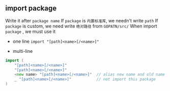 ##  import package
Write it after `package name` 
If `package` is `内置标准库`, we needn't write `path` 
If `package` is custom, we need write `绝对路径` from `GOPATN/src/` 
When import `package` , we must use it

* one line
`import "[path]<name>[/<name>]"` 

* multi-line
```go
import (
	"[path]<name>[/<name>]"
	"[path]<name>[/<name>]"
	<new name> "[path]<name>[/<name>]"	// alias new name and old name can't be use 
	_ "[path]<name>[/<name>]"			// not import this package
)
```


